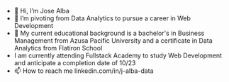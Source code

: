 - 👋 Hi, I’m Jose Alba
- 👀 I’m pivoting from Data Analytics to pursue a career in Web Development
- 🌱 My current educational background is a bachelor's in Business Management from Azusa Pacific University and a certificate in Data Analytics from Flatiron School
- I am currently attending Fullstack Academy to study Web Development and anticipate a completion date of 10/23
- 📫 How to reach me linkedin.com/in/j-alba-data

<!---
j-alba-data/j-alba-data is a ✨ special ✨ repository because its `README.md` (this file) appears on your GitHub profile.
You can click the Preview link to take a look at your changes.
--->
